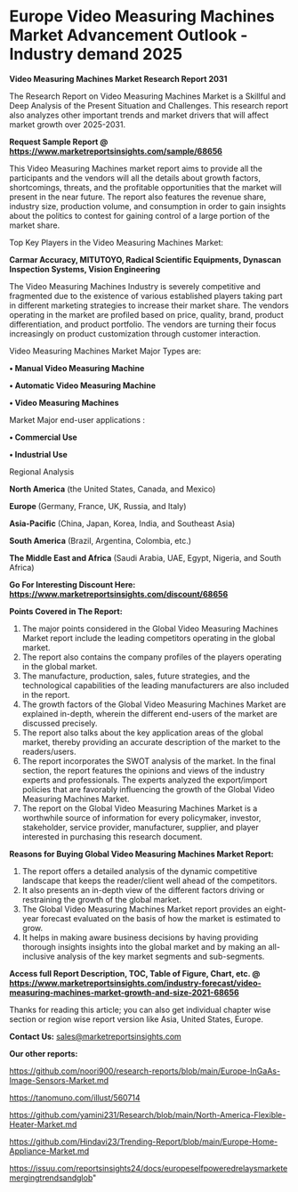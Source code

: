 # Europe Video Measuring Machines Market Advancement Outlook - Industry demand 2025

<strong>Video Measuring Machines Market Research Report 2031</strong>

The Research Report on Video Measuring Machines Market is a Skillful and Deep Analysis of the Present Situation and Challenges. This research report also analyzes other important trends and market drivers that will affect market growth over 2025-2031.

<strong>Request Sample Report @ <a href=https://www.marketreportsinsights.com/sample/68656>https://www.marketreportsinsights.com/sample/68656</a></strong>

This Video Measuring Machines market report aims to provide all the participants and the vendors will all the details about growth factors, shortcomings, threats, and the profitable opportunities that the market will present in the near future. The report also features the revenue share, industry size, production volume, and consumption in order to gain insights about the politics to contest for gaining control of a large portion of the market share.

Top Key Players in the Video Measuring Machines Market:

<strong>Carmar Accuracy, MITUTOYO, Radical Scientific Equipments, Dynascan Inspection Systems, Vision Engineering</strong>

The Video Measuring Machines Industry is severely competitive and fragmented due to the existence of various established players taking part in different marketing strategies to increase their market share. The vendors operating in the market are profiled based on price, quality, brand, product differentiation, and product portfolio. The vendors are turning their focus increasingly on product customization through customer interaction.

Video Measuring Machines Market Major Types are:

<strong>• Manual Video Measuring Machine

• Automatic Video Measuring Machine

• Video Measuring Machines</strong>

Market Major end-user applications :

<strong>• Commercial Use

• Industrial Use</strong>

Regional Analysis

</u><strong><b>North America</b></strong> (the United States, Canada, and Mexico)

<strong><b>Europe </b></strong>(Germany, France, UK, Russia, and Italy)

<strong><b>Asia-Pacific</b></strong> (China, Japan, Korea, India, and Southeast Asia)

<strong><b>South America</b></strong> (Brazil, Argentina, Colombia, etc.)

<strong><b>The Middle East and Africa</b></strong> (Saudi Arabia, UAE, Egypt, Nigeria, and South Africa)

<strong>Go For Interesting Discount Here: <a href=https://www.marketreportsinsights.com/discount/68656>https://www.marketreportsinsights.com/discount/68656</a></strong>

<strong>Points Covered in The Report:</strong>
<ol>
  <li>The major points considered in the Global Video Measuring Machines Market report include the leading competitors operating in the global market.</li>
  <li>The report also contains the company profiles of the players operating in the global market.</li>
  <li>The manufacture, production, sales, future strategies, and the technological capabilities of the leading manufacturers are also included in the report.</li>
  <li>The growth factors of the Global Video Measuring Machines Market are explained in-depth, wherein the different end-users of the market are discussed precisely.</li>
  <li>The report also talks about the key application areas of the global market, thereby providing an accurate description of the market to the readers/users.</li>
  <li>The report incorporates the SWOT analysis of the market. In the final section, the report features the opinions and views of the industry experts and professionals. The experts analyzed the export/import policies that are favorably influencing the growth of the Global Video Measuring Machines Market.</li>
  <li>The report on the Global Video Measuring Machines Market is a worthwhile source of information for every policymaker, investor, stakeholder, service provider, manufacturer, supplier, and player interested in purchasing this research document.</li>
</ol>
<strong>Reasons for Buying Global Video Measuring Machines Market Report:</strong>

<ol>
  <li>The report offers a detailed analysis of the dynamic competitive landscape that keeps the reader/client well ahead of the competitors.</li>
  <li>It also presents an in-depth view of the different factors driving or restraining the growth of the global market.</li>
  <li>The Global Video Measuring Machines Market report provides an eight-year forecast evaluated on the basis of how the market is estimated to grow.</li>
  <li>It helps in making aware business decisions by having providing thorough insights insights into the global market and by making an all-inclusive analysis of the key market segments and sub-segments.</li>
</ol>
<strong>Access full Report Description, TOC, Table of Figure, Chart, etc. @ <a href=https://www.marketreportsinsights.com/industry-forecast/video-measuring-machines-market-growth-and-size-2021-68656>https://www.marketreportsinsights.com/industry-forecast/video-measuring-machines-market-growth-and-size-2021-68656</a></strong>


Thanks for reading this article; you can also get individual chapter wise section or region wise report version like Asia, United States, Europe.

<strong>Contact Us:</strong>
sales@marketreportsinsights.com

<strong>Our other reports:</strong>

<a href=https://github.com/noori900/research-reports/blob/main/Europe-InGaAs-Image-Sensors-Market.md>https://github.com/noori900/research-reports/blob/main/Europe-InGaAs-Image-Sensors-Market.md</a>

<a href=https://tanomuno.com/illust/560714>https://tanomuno.com/illust/560714</a>

<a href=https://github.com/yamini231/Research/blob/main/North-America-Flexible-Heater-Market.md>https://github.com/yamini231/Research/blob/main/North-America-Flexible-Heater-Market.md</a>

<a href=https://github.com/Hindavi23/Trending-Report/blob/main/Europe-Home-Appliance-Market.md>https://github.com/Hindavi23/Trending-Report/blob/main/Europe-Home-Appliance-Market.md</a>

<a href=https://issuu.com/reportsinsights24/docs/europeselfpoweredrelaysmarketemergingtrendsandglob>https://issuu.com/reportsinsights24/docs/europeselfpoweredrelaysmarketemergingtrendsandglob</a>"
